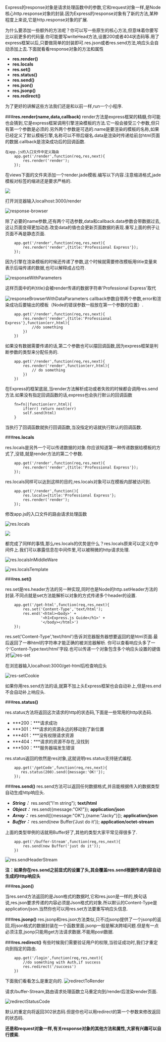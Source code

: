 ﻿
Express的response对象是请求处理函数中的参数,它和request对象一样,是Node核心http.response对象的封装.因为Express的response对象有了新的方法,某种程度上来说,它是http.response对象的扩展.

为什么要添加一些额外的方法呢？你可以写一些原生的核心方法,但意味着你要写比以前更多的代码量.你可能要写writeHead方法,设置200或者404状态码等.用了express框架以后,只要做简单的封装即可.res.json或者res.send方法,响应头会自动添加上去.下面就看看response对象的方法和属性

 - **res.render()**
 - **res.locals**
 - **res.set()**
 - **res.status()**
 - **res.send()**
 - **res.json()**
 - **res.jsonp()**
 - **res.redirect()**

为了更好的讲解这些方法我们还是和以前一样,run一个小程序.

###**res.render(name,data,callback)**
render方法是express框架的精髓,你可能也会猜到,它是express框架调用引擎渲染模板的方法.它一般会接受三个参数,但只有第一个参数是必须的.另外两个参数是可选的.name是要渲染的模板的名称,如果已经定义了默认模板引擎,名称可以不带后缀名.data是渲染时传递给前台html页面的数据.callback是渲染成功后的回调函数.

    在app.js的入口文件中定义路由
        app.get('/render',function(req,res,next){
            res.render('render');
        });

在views下面的文件夹添加一个render.jade模板.编写以下内容.注意缩进格式,jade模板对标签的缩进还是要求严格的.

![](http://b.hiphotos.baidu.com/image/pic/item/f9dcd100baa1cd11235f2a9cbe12c8fcc2ce2da4.jpg)

打开浏览器输入localhost:3000/render

![response-browser](http://h.hiphotos.baidu.com/image/pic/item/a50f4bfbfbedab647c18167cf036afc379311e27.jpg)


除了必要的name参数,还有两个可选参数,data和callback.data参数会带数据过去,这让页面变得更加动态.改变data的值也会更新页面数据的表现.重写上面的例子让页面不再是静态页面.

        app.get('/render',function(req,res,next){
            res.render('render',{title:'Professional Express'});
        });

因为引擎在渲染模板的时候还传递了参数,这个时候就需要修改模板用title变量来表示后端传递的数据,也可以解释成占位符.

![responseWithParameters](http://h.hiphotos.baidu.com/image/pic/item/0b7b02087bf40ad1cd2a9c5f502c11dfa8ecce44.jpg)

这样页面中的#{title}会被render传递的数据字符串'Professional Express'取代

![responseBrowserWithDataParameters](http://d.hiphotos.baidu.com/image/pic/item/d788d43f8794a4c226a6bd9709f41bd5ac6e3980.jpg)
callback参数自带两个参数,error和渲染成功后要输出的模板（Node的错误参数一般放在第一个参数的位置）.

        app.get('/render',function(req,res,next){
            res.render('render',{title:'Professional Express'},function(err,html){
                //do something
            })
        })
        
如果没有数据需要传递的话,第二个参数也可以摆回调函数,因为express框架是判断参数的类型来分配任务的.

        app.get('/render',function(req,res,next){
            res.render('render',function(err,html){
                // do something
            })
        })
        
在Express的框架底层,当render方法解析成功或者失败的时候都会调用res.send方法.如果没有指定回调函数的话,express也会执行默认的回调函数

        fn=fn||function(err,html){
            if(err) return next(err)
            self.send(html)
        }

当执行了回调函数就执行回调函数,当没指定的话就执行默认的回调函数.

###**res.locals**

res.locals是另外一个可以传递数据的对象.你应该知道第一种传递数据给模板的方式了,没错,就是render方法的第二个参数.

        app.get('/render',function(req,res,next){
            res.render('render',{title:'Professional Express'});
        });

res.locals同样可以达到这样的目的,res.locals对象可以在模板内部被访问到.

        app.get('/render',function(){
            res.locals={title:'Professional Express'};
            res.render('render');
        });
        
修改app.js的入口文件的路由请求处理函数

![res.locals](http://d.hiphotos.baidu.com/image/pic/item/f3d3572c11dfa9ec1953ecab65d0f703918fc109.jpg)

![](http://c.hiphotos.baidu.com/image/pic/item/738b4710b912c8fcf1ee5371fb039245d6882168.jpg)

都完成了同样的事情,那么res.locals的优势是什么？res.locals原来可以定义在中间件上.我们可以暴露信息在中间件里,可以被稍微的http请求处理.

![res.localsInMiddleWare](http://a.hiphotos.baidu.com/image/pic/item/9358d109b3de9c82c1a35c336b81800a18d84343.jpg)

![res.localsTemplate](http://f.hiphotos.baidu.com/image/pic/item/c2fdfc039245d688e1d61518a3c27d1ed31b24b1.jpg)

###**res.set()**

res.set是res.header方法的另一种实现,同时也是Node的http.setHeader方法的封装.不同点就是set方法能解析以对象的方式传递多个header的设置.

        app.get('/get-html',function(req,res,next){
            res.set('Content-Type','text/html');
            res.end('<html><body>' +
                    '<h1>Express.js Guide</h1>' +
                    '</body></html>')
        });
        
res.set('Content-Type','text/html')告诉浏览器服务器想要返回的是html页面.最后返回了一串html的字符串才能正确的被浏览器解析.
你可以查看响应头多了一个'Content-Type:text/html'字段.也可以传递一个对象包含多个响应头设置的键值对!![res-set](http://c.hiphotos.baidu.com/image/pic/item/ac6eddc451da81cb03e32e715566d01609243100.jpg)

在浏览器输入localhost:3000/get-html后检查响应头

![res-setCookie](http://c.hiphotos.baidu.com/image/pic/item/4610b912c8fcc3cee9e0658f9545d688d43f206d.jpg)

如果你用res.send方法的话,就算不加上头Express框架也会自动补上,但是res.end不会自动补上响应头.

###**res.status()**

res.status方法将返回这次请求的http的状态码,下面是一些常用的http状态码.

 - ***200：***请求成功
 - ***301：***请求的资源永远的移动到了新位置
 - ***401：***没有权限请求资源
 - ***404：***请求的资源不存在,没找到
 - ***500：***服务器端发生错误
 
res.status返回的依然是res对象,这就说明res.status支持链式编程.

        app.get('/getCode',function(req,res,next){
           res.status(200).send({message:'OK!'}); 
        });
        
###**res.send()**
res.send方法可以返回任何数据格式,并且能根据传入的数据类型自动生成http响应头.

 - ***String：*** res.send("I'm string"); **text/html**
 - ***Object：*** res.send({message:"OK!"}); **application/json**
 - ***Array：*** res.send([{message:"OK"},{name:"Jacky"}]); **application/json**
 - ***Buffer：*** res.send(new Buffer('Just do it')); **application/octet-stream**

上面的类型举例的话就用Buffer好了,其他的类型大家平常见得很多了.

        app.get('/buffer-Stream',function(req,res,next){
            res.send(new Buffer('just do it'));
        })
        
![res.sendHeaderStream](http://h.hiphotos.baidu.com/image/pic/item/cf1b9d16fdfaaf51145716038b5494eef11f7ad2.jpg)


**注：如果你在res.send之前显式的设置了头,其会覆盖res.send根据传递内容自动生成的Http响应头**

###**res.json()**

当res.send方法返回的是Json格式的数据时,它和res.json是一样的,换句话说,res.json要求传递的内容必须是Json格式的对象.所以默认的Content-Type是application/json.当然你也可以用res.set方法要重写响应头信息.

###**res.jsonp()**
res.jsonp和res.json方法类似,只不过jsonp提供了一个jsonp的返回,将json格式的数据封装在一个函数里面.jsonp一般是解决跨域问题.但是有一点必须注意,jsonp只能用get方法请求数据.不能用post数据.

###**res.redirect()**
有些时候我们需要验证用户的权限,当验证成功时,我们才重定向到指定的路由.

        app.get('/login',function(req,res,next){
            //do something with Auth,if success
            res.redirect('/success')
        })
下面我们看看怎么是重定向的.
![redirectToRender](http://h.hiphotos.baidu.com/image/pic/item/91ef76c6a7efce1b42115a76a851f3deb48f6550.jpg)

请求/buffer-Stream,路由请求处理函数立马重定向到/render后渲染render页面.

![redirectStatusCode](http://d.hiphotos.baidu.com/image/pic/item/4610b912c8fcc3ced8d1548f9545d688d43f207c.jpg)

默认的重定向将返回302状态码.但是你也可以用redirect的第一个参数来修改返回的状态码.


**还是和request对象一样,有关response对象的其他方法和属性,大家有兴趣可以自行摸索.**

